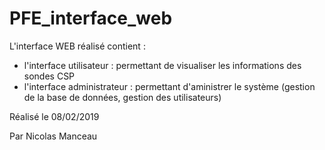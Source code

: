 # PFE_interface_web

L'interface WEB réalisé contient :
- l'interface utilisateur : permettant de visualiser les informations des sondes CSP  
- l'interface administrateur : permettant d'aministrer le système (gestion de la base de données, gestion des utilisateurs)

Réalisé le 08/02/2019

Par Nicolas Manceau

